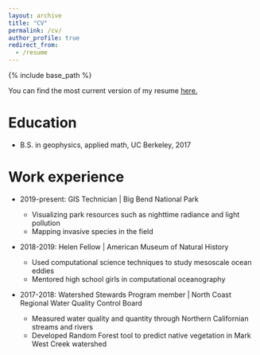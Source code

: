 ```yaml
---
layout: archive
title: "CV"
permalink: /cv/
author_profile: true
redirect_from:
  - /resume
---
```


{% include base_path %}

You can find the most current version of my resume <a href="katyabbott.github.io/_pdfs/KatyAbbott_resume_web.pdf" target="_blank">here.</a>

Education
======
* B.S. in geophysics, applied math, UC Berkeley, 2017

Work experience
======
* 2019-present: GIS Technician | Big Bend National Park
  * Visualizing park resources such as nighttime radiance and light pollution
  * Mapping invasive species in the field

* 2018-2019: Helen Fellow | American Museum of Natural History
  * Used computational science techniques to study mesoscale ocean eddies
  * Mentored high school girls in computational oceanography

* 2017-2018: Watershed Stewards Program member | North Coast Regional Water Quality Control Board
  * Measured water quality and quantity through Northern Californian streams and rivers
  * Developed Random Forest tool to predict native vegetation in Mark West Creek watershed
 
  
<!-- Skills
======
* Skill 1
* Skill 2
  * Sub-skill 2.1
  * Sub-skill 2.2
  * Sub-skill 2.3
* Skill 3

Publications
======
  <ul>{% for post in site.publications %}
    {% include archive-single-cv.html %}
  {% endfor %}</ul>
  
Talks
======
  <ul>{% for post in site.talks %}
    {% include archive-single-talk-cv.html %}
  {% endfor %}</ul>
  
Teaching
======
  <ul>{% for post in site.teaching %}
    {% include archive-single-cv.html %}
  {% endfor %}</ul>
  
Service and leadership
======
* Currently signed in to 43 different slack teams -->
